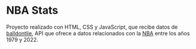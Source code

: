 # NBA Stats
Proyecto realizado con HTML, CSS y JavaScript, que recibe datos de [balldontlie](https://www.balldontlie.io/), API que ofrece a datos relacionados con la [NBA](https://es.wikipedia.org/wiki/National_Basketball_Association) entre los años 1979 y 2022. 